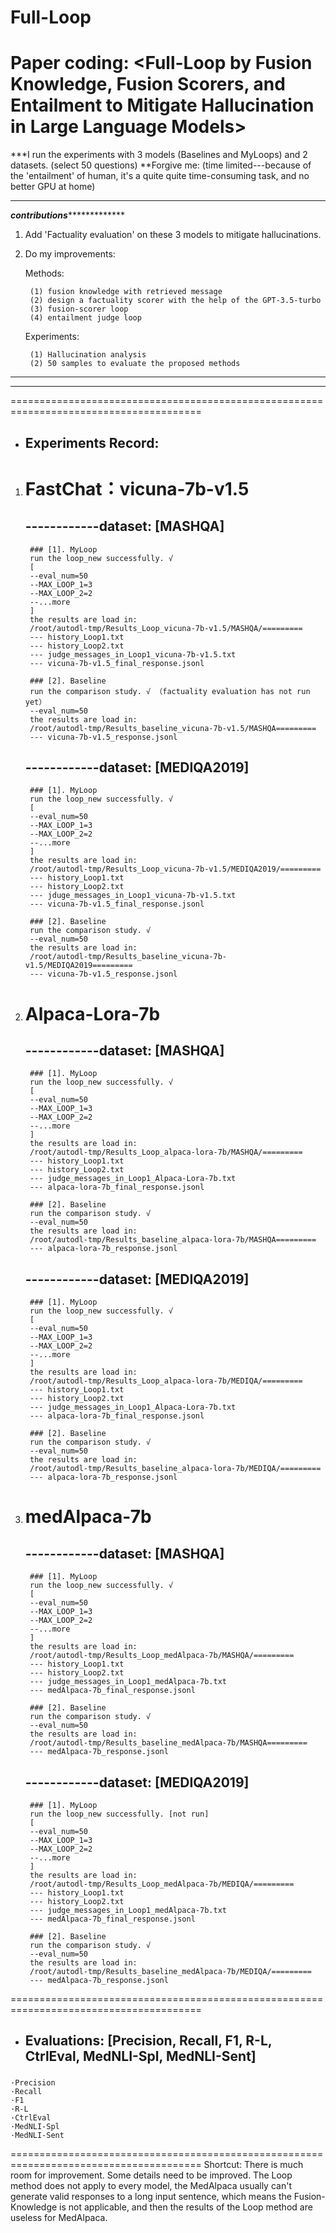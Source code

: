 # Full-Loop
# Paper coding: <Full-Loop by Fusion Knowledge, Fusion Scorers, and Entailment to Mitigate Hallucination in Large Language Models>

***I run the experiments with 3 models (Baselines and MyLoops) and 2 datasets. (select 50 questions) 
**Forgive me:
                      (time limited---because of the 'entailment' of human, it's a quite quite time-consuming task, and no better GPU at home)
*********************************************************************************************************
***************************************contributions****************************************************
1. Add 'Factuality evaluation' on these 3 models to mitigate hallucinations.
2. Do my improvements:
   
	Methods:

		(1) fusion knowledge with retrieved message
		(2) design a factuality scorer with the help of the GPT-3.5-turbo
	 	(3) fusion-scorer loop
		(4) entailment judge loop
	
	Experiments:

		(1) Hallucination analysis
		(2) 50 samples to evaluate the proposed methods
*********************************************************************************************************
*********************************************************************************************************
=======================================================================================
* ## Experiments Record:

1. # FastChat：vicuna-7b-v1.5
	## ------------dataset: [MASHQA]
		### [1]. MyLoop
		run the loop_new successfully. √
		[
		--eval_num=50
		--MAX_LOOP_1=3
		--MAX_LOOP_2=2
		--...more
		]
		the results are load in: 
		/root/autodl-tmp/Results_Loop_vicuna-7b-v1.5/MASHQA/=========
		--- history_Loop1.txt
		--- history_Loop2.txt
		--- judge_messages_in_Loop1_vicuna-7b-v1.5.txt
		--- vicuna-7b-v1.5_final_response.jsonl

		### [2]. Baseline
		run the comparison study. √ （factuality evaluation has not run yet）
		--eval_num=50
		the results are load in:
		/root/autodl-tmp/Results_baseline_vicuna-7b-v1.5/MASHQA=========
		--- vicuna-7b-v1.5_response.jsonl

	## ------------dataset: [MEDIQA2019]
		### [1]. MyLoop
		run the loop_new successfully. √
		[
		--eval_num=50
		--MAX_LOOP_1=3 
		--MAX_LOOP_2=2
		--...more
		]
		the results are load in:
		/root/autodl-tmp/Results_Loop_vicuna-7b-v1.5/MEDIQA2019/=========
		--- history_Loop1.txt
		--- history_Loop2.txt
		--- jduge_messages_in_Loop1_vicuna-7b-v1.5.txt
		--- vicuna-7b-v1.5_final_response.jsonl
		
		### [2]. Baseline
		run the comparison study. √
		--eval_num=50
		the results are load in:
		/root/autodl-tmp/Results_baseline_vicuna-7b-v1.5/MEDIQA2019=========
		--- vicuna-7b-v1.5_response.jsonl

		

2. # Alpaca-Lora-7b
	## ------------dataset: [MASHQA]
		### [1]. MyLoop
		run the loop_new successfully. √
		[
		--eval_num=50
		--MAX_LOOP_1=3
		--MAX_LOOP_2=2
		--...more
		]
		the results are load in: 
		/root/autodl-tmp/Results_Loop_alpaca-lora-7b/MASHQA/=========
		--- history_Loop1.txt
		--- history_Loop2.txt
		--- judge_messages_in_Loop1_Alpaca-Lora-7b.txt
		--- alpaca-lora-7b_final_response.jsonl
	
		### [2]. Baseline
		run the comparison study. √ 
		--eval_num=50
		the results are load in:
		/root/autodl-tmp/Results_baseline_alpaca-lora-7b/MASHQA=========
		--- alpaca-lora-7b_response.jsonl

	## ------------dataset: [MEDIQA2019]
		### [1]. MyLoop
		run the loop_new successfully. √
		[
		--eval_num=50
		--MAX_LOOP_1=3
		--MAX_LOOP_2=2
		--...more
		]
		the results are load in: 
		/root/autodl-tmp/Results_Loop_alpaca-lora-7b/MEDIQA/=========
		--- history_Loop1.txt
		--- history_Loop2.txt
		--- judge_messages_in_Loop1_Alpaca-Lora-7b.txt
		--- alpaca-lora-7b_final_response.jsonl
	
		### [2]. Baseline
		run the comparison study. √ 
		--eval_num=50
		the results are load in:
		/root/autodl-tmp/Results_baseline_alpaca-lora-7b/MEDIQA/=========
		--- alpaca-lora-7b_response.jsonl

3. # medAlpaca-7b
	## ------------dataset: [MASHQA]
		### [1]. MyLoop
		run the loop_new successfully. √
		[
		--eval_num=50
		--MAX_LOOP_1=3
		--MAX_LOOP_2=2
		--...more
		]
		the results are load in: 
		/root/autodl-tmp/Results_Loop_medAlpaca-7b/MASHQA/=========
		--- history_Loop1.txt
		--- history_Loop2.txt
		--- judge_messages_in_Loop1_medAlpaca-7b.txt
		--- medAlpaca-7b_final_response.jsonl
	
		### [2]. Baseline
		run the comparison study. √ 
		--eval_num=50
		the results are load in:
		/root/autodl-tmp/Results_baseline_medAlpaca-7b/MASHQA=========
		--- medAlpaca-7b_response.jsonl

	## ------------dataset: [MEDIQA2019]
		### [1]. MyLoop
		run the loop_new successfully. [not run]
		[
		--eval_num=50
		--MAX_LOOP_1=3
		--MAX_LOOP_2=2
		--...more
		]
		the results are load in: 
		/root/autodl-tmp/Results_Loop_medAlpaca-7b/MEDIQA/=========
		--- history_Loop1.txt
		--- history_Loop2.txt
		--- judge_messages_in_Loop1_medAlpaca-7b.txt
		--- medAlpaca-7b_final_response.jsonl
	
		### [2]. Baseline
		run the comparison study. √ 
		--eval_num=50
		the results are load in:
		/root/autodl-tmp/Results_baseline_medAlpaca-7b/MEDIQA/=========
		--- medAlpaca-7b_response.jsonl
=======================================================================================
* ## Evaluations: [Precision, Recall, F1, R-L, CtrlEval, MedNLI-Spl, MedNLI-Sent]
###
 	·Precision
 	·Recall
 	·F1
	·R-L
	·CtrlEval
	·MedNLI-Spl
	·MedNLI-Sent
=======================================================================================
Shortcut: There is much room for improvement. Some details need to be improved.
               The Loop method does not apply to every model,
               the MedAlpaca usually can't generate valid responses to a long input sentence,
               which means the Fusion-Knowledge is not applicable, and then the results of the Loop method are useless for MedAlpaca. 
